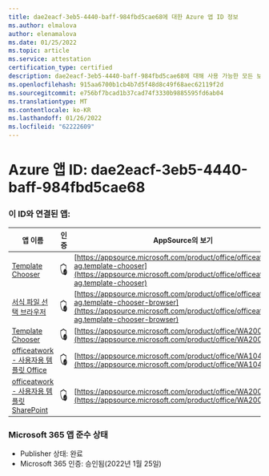 ```yaml
---
title: dae2eacf-3eb5-4440-baff-984fbd5cae68에 대한 Azure 앱 ID 정보
ms.author: elmalova
author: elenamalova
ms.date: 01/25/2022
ms.topic: article
ms.service: attestation
certification_type: certified
description: dae2eacf-3eb5-4440-baff-984fbd5cae68에 대해 사용 가능한 모든 보안 및 규정 준수 정보입니다.
ms.openlocfilehash: 915aa6700b1cb4b7d5f48d8c49f68aec62119f2d
ms.sourcegitcommit: e756bf7bcad1b37cad74f3330b9885595fd6ab04
ms.translationtype: MT
ms.contentlocale: ko-KR
ms.lasthandoff: 01/26/2022
ms.locfileid: "62222609"
---
```

# <a name="azure-app-id-dae2eacf-3eb5-4440-baff-984fbd5cae68"></a>Azure 앱 ID: dae2eacf-3eb5-4440-baff-984fbd5cae68


### <a name="apps-associated-with-this-id"></a>이 ID와 연결된 앱:
| **앱 이름** | **인증** | **AppSource의 보기** |
|--------------|---------------|-----------------------|
| [Template Chooser](https://docs.microsoft.com/microsoft-365-app-certification/forward/officeatwork-ag.template-chooser) | <img alt="Certified application badge" src="../media/certified-badge.png" height="25" width="25" /> | [https://appsource.microsoft.com/product/office/officeatwork-ag.template-chooser](https://appsource.microsoft.com/product/office/officeatwork-ag.template-chooser) |
| [서식 파일 선택 브라우저](https://docs.microsoft.com/microsoft-365-app-certification/forward/officeatwork-ag.template-chooser-browser) | <img alt="Certified application badge" src="../media/certified-badge.png" height="25" width="25" /> | [https://appsource.microsoft.com/product/office/officeatwork-ag.template-chooser-browser](https://appsource.microsoft.com/product/office/officeatwork-ag.template-chooser-browser) |
| [Template Chooser](https://docs.microsoft.com/microsoft-365-app-certification/forward/WA200000110) | <img alt="Certified application badge" src="../media/certified-badge.png" height="25" width="25" /> | [https://appsource.microsoft.com/product/office/WA200000110](https://appsource.microsoft.com/product/office/WA200000110) |
| [officeatwork - 사용자용 템플릿 Office](https://docs.microsoft.com/microsoft-365-app-certification/forward/WA104380050) | <img alt="Certified application badge" src="../media/certified-badge.png" height="25" width="25" /> | [https://appsource.microsoft.com/product/office/WA104380050](https://appsource.microsoft.com/product/office/WA104380050) |
| [officeatwork - 사용자용 템플릿 SharePoint](https://docs.microsoft.com/microsoft-365-app-certification/forward/WA200001923) | <img alt="Certified application badge" src="../media/certified-badge.png" height="25" width="25" /> | [https://appsource.microsoft.com/product/office/WA200001923](https://appsource.microsoft.com/product/office/WA200001923) |

### <a name="microsoft-365-app-compliance-status"></a>Microsoft 365 앱 준수 상태
- Publisher 상태: 완료
- Microsoft 365 인증: 승인됨(2022년 1월 25일)
